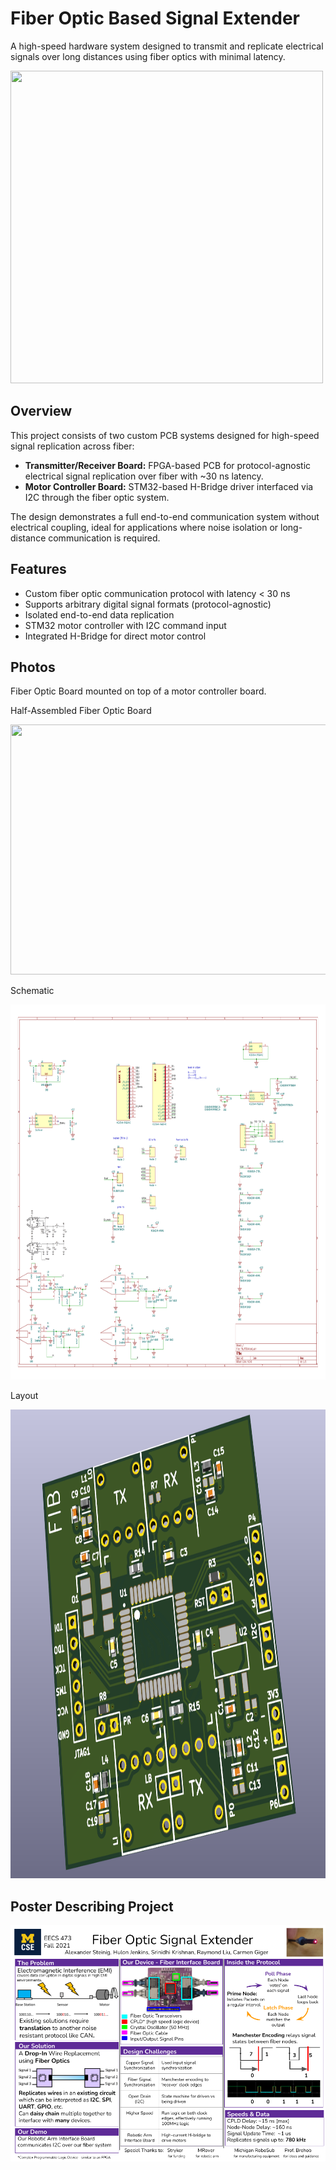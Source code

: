 # Fiber Optic Based Signal Extender

A high-speed hardware system designed to transmit and replicate electrical signals over long distances using fiber optics with minimal latency.

<img src="Photos/FinishedBoard.jpg" width="500" height="500" />

## Overview

This project consists of two custom PCB systems designed for high-speed signal replication across fiber:

- **Transmitter/Receiver Board:** FPGA-based PCB for protocol-agnostic electrical signal replication over fiber with ~30 ns latency.
- **Motor Controller Board:** STM32-based H-Bridge driver interfaced via I2C through the fiber optic system.

The design demonstrates a full end-to-end communication system without electrical coupling, ideal for applications where noise isolation or long-distance communication is required.

## Features

- Custom fiber optic communication protocol with latency < 30 ns
- Supports arbitrary digital signal formats (protocol-agnostic)
- Isolated end-to-end data replication
- STM32 motor controller with I2C command input
- Integrated H-Bridge for direct motor control

## Photos

Fiber Optic Board mounted on top of a motor controller board.


Half-Assembled Fiber Optic Board

<img src="Photos/FinishedBoardoFiberOpt.jpg" width="700" height="400" />

Schematic

<img src="Photos/Fib_PCBSchematic.png" width="1000" height="600" />

Layout

<img src="Photos/3dViewKiCadTop.png" width="900" height="750" />

## Poster Describing Project
![Poster](Photos/Final%20Poster.png)